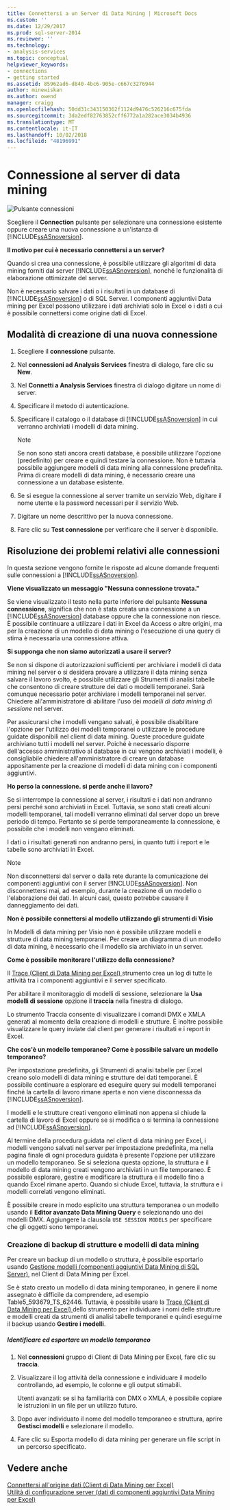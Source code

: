 ```yaml
---
title: Connettersi a un Server di Data Mining | Microsoft Docs
ms.custom: ''
ms.date: 12/29/2017
ms.prod: sql-server-2014
ms.reviewer: ''
ms.technology:
- analysis-services
ms.topic: conceptual
helpviewer_keywords:
- connections
- getting started
ms.assetid: 85962ad6-d840-4bc6-905e-c667c3276944
author: minewiskan
ms.author: owend
manager: craigg
ms.openlocfilehash: 50dd31c343150362f1124d9476c526216c675fda
ms.sourcegitcommit: 3da2edf82763852cff6772a1a282ace3034b4936
ms.translationtype: MT
ms.contentlocale: it-IT
ms.lasthandoff: 10/02/2018
ms.locfileid: "48196991"
---
```

# <a name="connect-to-a-data-mining-server"></a>Connessione al server di data mining
  ![Pulsante connessioni](media/misc-connection.gif "pulsante connessioni")  
  
 Scegliere il **Connection** pulsante per selezionare una connessione esistente oppure creare una nuova connessione a un'istanza di [!INCLUDE[ssASnoversion](../includes/ssasnoversion-md.md)].  
  
 **Il motivo per cui è necessario connettersi a un server?**  
  
 Quando si crea una connessione, è possibile utilizzare gli algoritmi di data mining forniti dal server [!INCLUDE[ssASnoversion](../includes/ssasnoversion-md.md)], nonché le funzionalità di elaborazione ottimizzate del server.  
  
 Non è necessario salvare i dati o i risultati in un database di [!INCLUDE[ssASnoversion](../includes/ssasnoversion-md.md)] o di SQL Server. I componenti aggiuntivi Data mining per Excel possono utilizzare i dati archiviati solo in Excel o i dati a cui è possibile connettersi come origine dati di Excel.  
  
## <a name="how-to-create-a-new-connection"></a>Modalità di creazione di una nuova connessione  
  
1.  Scegliere il **connessione** pulsante.  
  
2.  Nel **connessioni ad Analysis Services** finestra di dialogo, fare clic su **New**.  
  
3.  Nel **Connetti a Analysis Services** finestra di dialogo digitare un nome di server.  
  
4.  Specificare il metodo di autenticazione.  
  
5.  Specificare il catalogo o il database di [!INCLUDE[ssASnoversion](../includes/ssasnoversion-md.md)] in cui verranno archiviati i modelli di data mining.  
  
    > [!NOTE]  
    >  Se non sono stati ancora creati database, è possibile utilizzare l'opzione (predefinito) per creare e quindi testare la connessione. Non è tuttavia possibile aggiungere modelli di data mining alla connessione predefinita. Prima di creare modelli di data mining, è necessario creare una connessione a un database esistente.  
  
6.  Se si esegue la connessione al server tramite un servizio Web, digitare il nome utente e la password necessari per il servizio Web.  
  
7.  Digitare un nome descrittivo per la nuova connessione.  
  
8.  Fare clic su **Test connessione** per verificare che il server è disponibile.  
  
## <a name="troubleshooting-connections"></a>Risoluzione dei problemi relativi alle connessioni  
 In questa sezione vengono fornite le risposte ad alcune domande frequenti sulle connessioni a [!INCLUDE[ssASnoversion](../includes/ssasnoversion-md.md)].  
  
 **Viene visualizzato un messaggio "Nessuna connessione trovata."**  
  
 Se viene visualizzato il testo nella parte inferiore del pulsante **Nessuna connessione**, significa che non è stata creata una connessione a un [!INCLUDE[ssASnoversion](../includes/ssasnoversion-md.md)] database oppure che la connessione non riesce. È possibile continuare a utilizzare i dati in Excel da Access o altre origini, ma per la creazione di un modello di data mining o l'esecuzione di una query di stima è necessaria una connessione attiva.  
  
 **Si supponga che non siamo autorizzati a usare il server?**  
  
 Se non si dispone di autorizzazioni sufficienti per archiviare i modelli di data mining nel server o si desidera provare a utilizzare il data mining senza salvare il lavoro svolto, è possibile utilizzare gli Strumenti di analisi tabelle che consentono di creare strutture dei dati o modelli temporanei. Sarà comunque necessario poter archiviare i modelli temporanei nel server. Chiedere all'amministratore di abilitare l'uso dei *modelli di data mining di sessione* nel server.  
  
 Per assicurarsi che i modelli vengano salvati, è possibile disabilitare l'opzione per l'utilizzo dei modelli temporanei o utilizzare le procedure guidate disponibili nel client di data mining. Queste procedure guidate archiviano tutti i modelli nel server. Poiché è necessario disporre dell'accesso amministrativo al database in cui vengono archiviati i modelli, è consigliabile chiedere all'amministratore di creare un database appositamente per la creazione di modelli di data mining con i componenti aggiuntivi.  
  
 **Ho perso la connessione. si perde anche il lavoro?**  
  
 Se si interrompe la connessione al server, i risultati e i dati non andranno persi perché sono archiviati in Excel. Tuttavia, se sono stati creati alcuni modelli temporanei, tali modelli verranno eliminati dal server dopo un breve periodo di tempo. Pertanto se si perde temporaneamente la connessione, è possibile che i modelli non vengano eliminati.  
  
 I dati o i risultati generati non andranno persi, in quanto tutti i report e le tabelle sono archiviati in Excel.  
  
> [!NOTE]  
>  Non disconnettersi dal server o dalla rete durante la comunicazione dei componenti aggiuntivi con il server [!INCLUDE[ssASnoversion](../includes/ssasnoversion-md.md)]. Non disconnettersi mai, ad esempio, durante la creazione di un modello o l'elaborazione dei dati. In alcuni casi, questo potrebbe causare il danneggiamento dei dati.  
  
 **Non è possibile connettersi al modello utilizzando gli strumenti di Visio**  
  
 In Modelli di data mining per Visio non è possibile utilizzare modelli e strutture di data mining temporanei. Per creare un diagramma di un modello di data mining, è necessario che il modello sia archiviato in un server.  
  
 **Come è possibile monitorare l'utilizzo della connessione?**  
  
 Il [Trace &#40;Client di Data Mining per Excel&#41; ](trace-data-mining-client-for-excel.md) strumento crea un log di tutte le attività tra i componenti aggiuntivi e il server specificato.  
  
 Per abilitare il monitoraggio di modelli di sessione, selezionare la **Usa modelli di sessione** opzione il **traccia** nella finestra di dialogo.  
  
 Lo strumento Traccia consente di visualizzare i comandi DMX e XMLA generati al momento della creazione di modelli e strutture. È inoltre possibile visualizzare le query inviate dal client per generare i risultati e i report in Excel.  
  
 **Che cos'è un modello temporaneo? Come è possibile salvare un modello temporaneo?**  
  
 Per impostazione predefinita, gli Strumenti di analisi tabelle per Excel creano solo modelli di data mining e strutture dei dati temporanei. È possibile continuare a esplorare ed eseguire query sui modelli temporanei finché la cartella di lavoro rimane aperta e non viene disconnessa da [!INCLUDE[ssASnoversion](../includes/ssasnoversion-md.md)].  
  
 I modelli e le strutture creati vengono eliminati non appena si chiude la cartella di lavoro di Excel oppure se si modifica o si termina la connessione ad [!INCLUDE[ssASnoversion](../includes/ssasnoversion-md.md)].  
  
 Al termine della procedura guidata nel client di data mining per Excel, i modelli vengono salvati nel server per impostazione predefinita, ma nella pagina finale di ogni procedura guidata è presente l'opzione per utilizzare un modello temporaneo. Se si seleziona questa opzione, la struttura e il modello di data mining creati vengono archiviati in un file temporaneo. È possibile esplorare, gestire e modificare la struttura e il modello fino a quando Excel rimane aperto. Quando si chiude Excel, tuttavia, la struttura e i modelli correlati vengono eliminati.  
  
 È possibile creare in modo esplicito una struttura temporanea o un modello usando il **Editor avanzato Data Mining Query** e selezionando uno dei modelli DMX. Aggiungere la clausola `USE SESSION MODELS` per specificare che gli oggetti sono temporanei.   
  
### <a name="creating-backups-of-mining-models-and-structures"></a>Creazione di backup di strutture e modelli di data mining  
 Per creare un backup di un modello o struttura, è possibile esportarlo usando [Gestione modelli &#40;componenti aggiuntivi Data Mining di SQL Server&#41;](manage-models-sql-server-data-mining-add-ins.md), nel Client di Data Mining per Excel.  
  
 Se è stato creato un modello di data mining temporaneo, in genere il nome assegnato è difficile da comprendere, ad esempio Table5_593679_TS_62446. Tuttavia, è possibile usare la [Trace &#40;Client di Data Mining per Excel&#41; ](trace-data-mining-client-for-excel.md) dello strumento per individuare i nomi delle strutture e modelli creati da strumenti di analisi tabelle temporanei e quindi eseguirne il backup usando  **Gestire i modelli**.  
  
##### <a name="identify-and-export-a-temporary-model"></a>Identificare ed esportare un modello temporaneo  
  
1.  Nel **connessioni** gruppo di Client di Data Mining per Excel, fare clic su **traccia**.  
  
2.  Visualizzare il log attività della connessione e individuare il modello controllando, ad esempio, le colonne e gli output stimabili.  
  
     Utenti avanzati: se si ha familiarità con DMX o XMLA, è possibile copiare le istruzioni in un file per un utilizzo futuro.  
  
3.  Dopo aver individuato il nome del modello temporaneo e struttura, aprire **Gestisci modelli** e selezionare il modello.  
  
4.  Fare clic su Esporta modello di data mining per generare un file script in un percorso specificato.  
  
## <a name="see-also"></a>Vedere anche  
 [Connettersi all'origine dati &#40;Client di Data Mining per Excel&#41;](connect-to-source-data-data-mining-client-for-excel.md)   
 [Utilità di configurazione server &#40;dati di componenti aggiuntivi Data Mining per Excel&#41;](server-configuration-utility-data-mining-add-ins-for-excel.md)  
  
  
